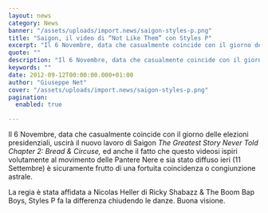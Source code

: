 ```yaml
---
layout: news
category: News
banner: "/assets/uploads/import.news/saigon-styles-p.png"
title: "Saigon, il video di “Not Like Them” con Styles P"
excerpt: "Il 6 Novembre, data che casualmente coincide con il giorno delle elezioni presidenziali, uscirà il nuovo lavoro di Saigon The Greatest Story Never Told Chapter 2: Bread & Circuse, ed anche il fatto che questo video si ispiri volutamente al movimento delle Pantere Nere e sia stato diffuso ieri (11 Settembre) è sicuramente frutto di [&hellip"
quote: ""
description: "Il 6 Novembre, data che casualmente coincide con il giorno delle elezioni presidenziali, uscirà il nuovo lavoro di Saigon The Greatest Story Never Told Chapter 2: Bread & Circuse, ed anche il fatto che questo video si ispiri volutamente al movimento delle Pantere Nere e sia stato diffuso ieri (11 Settembre) è sicuramente frutto di [&hellip"
keywords: ""
date: 2012-09-12T00:00:00.000+01:00
author: "Giuseppe Net"
cover: "/assets/uploads/import.news/saigon-styles-p.png"
pagination:
  enabled: true

---
```


Il 6 Novembre, data che casualmente coincide con il giorno delle elezioni presidenziali, uscirà il nuovo lavoro di Saigon _The Greatest Story Never Told Chapter 2: Bread & Circuse,_ ed anche il fatto che questo videosi ispiri volutamente al movimento delle Pantere Nere e sia stato diffuso ieri (11 Settembre) è sicuramente frutto di una fortuita coincidenza o congiunzione astrale.

La regia è stata affidata a Nicolas Heller di Ricky Shabazz & The Boom Bap Boys, Styles P fa la differenza chiudendo le danze. Buona visione.